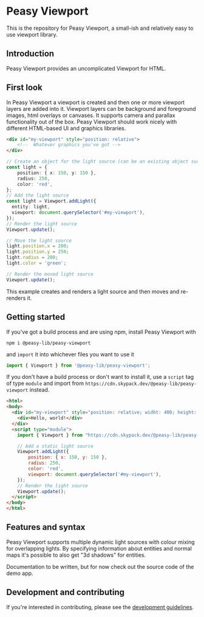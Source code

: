 # Peasy Viewport

This is the repository for Peasy Viewport, a small-ish and relatively easy to use viewport library.

## Introduction

Peasy Viewport provides an uncomplicated Viewport for HTML.

## First look

In Peasy Viewport a viewport is created and then one or more viewport layers are added into it. Viewport layers can be background and foreground images, html overlays or canvases. It supports camera and parallax functionality out of the box. Peasy Viewport should work nicely with different HTML-based UI and graphics libraries.

```html
<div id="my-viewport" style="position: relative">
    <!--  Whatever graphics you've got -->
</div>
```
```ts
// Create an object for the light source (can be an existing object such as player)
const light = {
    position: { x: 150, y: 150 },
    radius: 250,
    color: 'red',
};
// Add the light source
const light = Viewport.addLight({
  entity: light,
  viewport: document.querySelector('#my-viewport'),
});
// Render the light source
Viewport.update();

// Move the light source
light.position.x = 200;
light.position.y = 250;
light.radius = 200;
light.color = 'green';

// Render the moved light source
Viewport.update();
```
This example creates and renders a light source and then moves and re-renders it.

## Getting started

If you've got a build process and are using npm, install Peasy Viewport with

    npm i @peasy-lib/peasy-viewport

and `import` it into whichever files you want to use it

```ts
import { Viewport } from '@peasy-lib/peasy-viewport';
```

If you don't have a build process or don't want to install it, use a `script` tag of type `module` and import from `https://cdn.skypack.dev/@peasy-lib/peasy-viewport` instead.

```html
<html>
<body>
  <div id="my-viewport" style="position: relative; widht: 400; height: 400;">
    <div>Hello, world!</div>
  </div>
  <script type="module">
    import { Viewport } from "https://cdn.skypack.dev/@peasy-lib/peasy-viewport";

    // Add a static light source
    Viewport.addLight({
        position: { x: 150, y: 150 },
        radius: 250,
        color: 'red',
        viewport: document.querySelector('#my-viewport'),
    });
    // Render the light source
    Viewport.update();
  </script>
</body>
</html>
```

## Features and syntax

Peasy Viewport supports multiple dynamic light sources with colour mixing for overlapping lights. By specifying information about entities and normal maps it's possible to also get "3d shadows" for entities.

Documentation to be written, but for now check out the source code of the demo app.

## Development and contributing

If you're interested in contributing, please see the [development guidelines](DEVELOPMENT.md).
